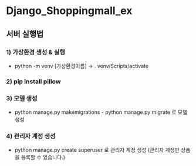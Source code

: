 # Django_Shoppingmall_ex


## 서버 실행법 
### 1) 가상환경 생성 & 실행 
- python -m venv [가상환경이름] -> . venv/Scripts/activate

### 2) pip install pillow 

### 3) 모델 생성
- python manage.py makemigrations - python manage.py migrate 로 모델 생성 

### 4) 관리자 계정 생성
- python manage.py create superuser 로 관리자 계정 생성 (관리자 계정만 상품을 등록할 수 있습니다.)
